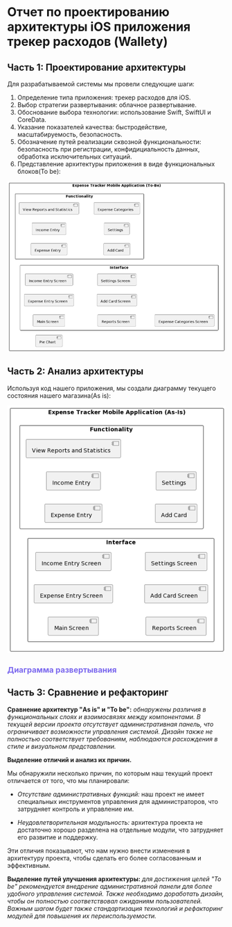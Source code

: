 # Отчет по проектированию архитектуры iOS приложения трекер расходов (Wallety)

## Часть 1: Проектирование архитектуры

Для разрабатываемой системы мы провели следующие шаги:

1. Определение типа приложения: трекер расходов для iOS.
2. Выбор стратегии развертывания: облачное развертывание.
3. Обоснование выбора технологии: использование Swift, SwiftUI и CoreData.
4. Указание показателей качества: быстродействие, масштабируемость, безопасность.
5. Обозначение путей реализации сквозной функциональности: безопасноcть при регистрации, конфидициальность данных, обработка исключительных ситуаций.
6. Представление архитектуры приложения в виде функциональных блоков(To be):

![Диаграмма архитектуры To Be](https://github.com/pshptr/Wallety-ExpenseTracker/blob/main/documentation/digrams/assets/ToBeDiagram.png)

## Часть 2: Анализ архитектуры

Используя код нашего приложения, мы создали диаграмму текущего состояния нашего магазина(As is):

![Диаграмма классов As Is](https://github.com/pshptr/Wallety-ExpenseTracker/blob/main/documentation/digrams/assets/AsIsDiagram.png)


<h1 style="font-size: 18px">
    <a style="text-decoration: none; color: #7B68EE" href="https://github.com/khodosevich/LuxeLooks/blob/main/documentation/diagrams/Deployment.md">
        Диаграмма развертывания
    </a>
</h1>



## Часть 3: Сравнение и рефакторинг

**Сравнение архитектур "As is" и "To be":**
*обнаружены различия в функциональных слоях и взаимосвязях между компонентами. В текущей версии проекта отсутствует административная панель, что ограничивает возможности управления системой. Дизайн также не полностью соответствует требованиям, наблюдаются расхождения в стиле и визуальном представлении.*

**Выделение отличий и анализ их причин.**

Мы обнаружили несколько причин, по которым наш текущий проект отличается от того, что мы планировали: 

- *Отсутствие административных функций:* наш проект не имеет специальных инструментов управления для администраторов, что затрудняет контроль и управление им.

- *Неудовлетворительная модульность:* архитектура проекта не достаточно хорошо разделена на отдельные модули, что затрудняет его развитие и поддержку.

Эти отличия показывают, что нам нужно внести изменения в архитектуру проекта, чтобы сделать его более согласованным и эффективным.

**Выделение путей улучшения архитектуры:**
*для достижения целей "To be" рекомендуется внедрение административной панели для более удобного управления системой. Также необходимо доработать дизайн, чтобы он полностью соответствовал ожиданиям пользователей. Важным шагом будет также стандартизация технологий и рефакторинг модулей для повышения их переиспользуемости.*
